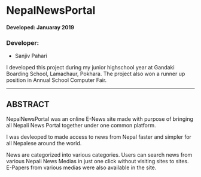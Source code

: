 # NepalNewsPortal


#### Developed: Januaray 2019

### Developer:

- Sanjiv Pahari

I developed this project during my junior highschool year at Gandaki Boarding School, Lamachaur, Pokhara. The project also won a runner up position in Annual School Computer Fair.



*********************************************************

## ABSTRACT

NepalNewsPortal was an online E-News site made with purpose of bringing all Nepali News Portal together under one common platform.


I was devleoped to made access to news from Nepal faster and simpler for all Nepalese around the world.

News are categorized into various categories. Users can search news from various Nepali News Medias in just one click without visiting sites to sites.
E-Papers from various medias were also available in the site.
